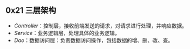 ## 0x21 三层架构

- $Controller$：控制层，接收前端发送的请求，对请求进行处理，并响应数据。
- $Service$：业务逻辑层，处理具体的业务逻辑。
- $Dao$：数据访问层：负责数据访问操作，包括数据的增、删、改、查。